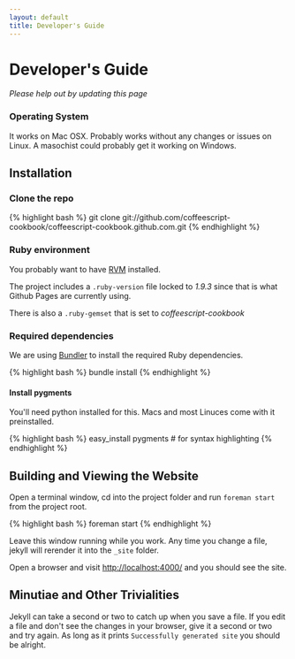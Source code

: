 ```yaml
---
layout: default
title: Developer's Guide
---
```


# Developer's Guide

_Please help out by updating this page_

### Operating System

It works on Mac OSX. Probably works without any changes or issues on Linux.
A masochist could probably get it working on Windows.

## Installation

### Clone the repo

{% highlight bash %}
git clone git://github.com/coffeescript-cookbook/coffeescript-cookbook.github.com.git
{% endhighlight %}

### Ruby environment

You probably want to have [RVM](http://rvm.io/) installed.

The project includes a `.ruby-version` file locked to
*1.9.3* since that is what Github Pages are currently using.

There is also a `.ruby-gemset` that is set to *coffeescript-cookbook*

### Required dependencies

We are using [Bundler](http://bundler.io/) to install the required Ruby dependencies.

{% highlight bash %}
bundle install
{% endhighlight %}

#### Install pygments

You'll need python installed for this.
Macs and most Linuces come with it preinstalled.

{% highlight bash %}
easy_install pygments # for syntax highlighting
{% endhighlight %}

## Building and Viewing the Website

Open a terminal window, cd into the project folder and run `foreman start` from the project root.

{% highlight bash %}
foreman start
{% endhighlight %}

Leave this window running while you work.
Any time you change a file, jekyll will rerender it into the `_site` folder.

Open a browser and visit <http://localhost:4000/> and you should see the site.

## Minutiae and Other Trivialities

Jekyll can take a second or two to catch up when you save a file. 
If you edit a file and don't see the changes in your browser, give it a second or two and try again.
As long as it prints `Successfully generated site` you should be alright.
